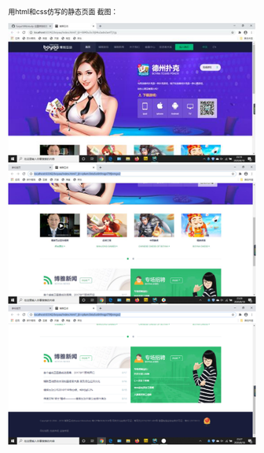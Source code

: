 用html和css仿写的静态页面
截图：


<img src="https://github.com/fuzya1999/boyaa/blob/master/img/1.jpg" width="600px">
<img src="https://github.com/fuzya1999/boyaa/blob/master/img/2.jpg" width="600px">
<img src="https://github.com/fuzya1999/boyaa/blob/master/img/3.png" width="600px">


